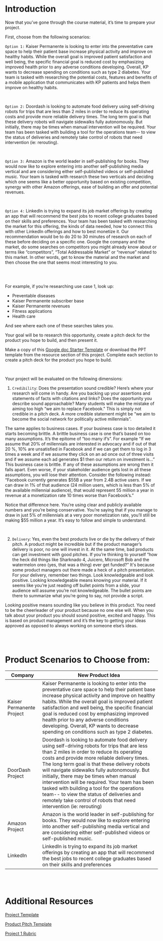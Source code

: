 # Introduction

Now that you’ve gone through the course material, it’s time to prepare your project. 

First, choose from the following scenarios:

`Option 1:` Kaiser Permanente is looking to enter into the preventative care space to help their patient base increase physical activity and improve on healthy habits. While the overall goal is improved patient satisfaction and well being, the specific financial goal is reduced cost by emphasizing improved health prior to any adverse conditions developing. Overall, KP wants to decrease spending on conditions such as type 2 diabetes. 
Your team is tasked with researching the potential costs, features and benefits of a mobile application that communicates with KP patients and helps them improve on healthy habits.

<br>

`Option 2:` Doordash is looking to automate food delivery using self-driving robots for trips that are less than 2 miles in order to reduce its operating costs and provide more reliable delivery times. The long term goal is that these delivery robots will navigate sidewalks fully autonomously. But initially, there may be times when manual intervention will be required. 
Your team has been tasked with building a tool for the operations team-- to view the status of deliveries and remotely take control of robots that need intervention (ie: rerouting).

<br>

`Option 3:` Amazon is the world leader in self-publishing for books. They would now like to explore entering into another self-publishing media vertical and are considering either self-published videos or self-published music. 
Your team is tasked with research these two verticals and deciding which one seems like a better opportunity based on existing competition, synergy with other Amazon offerings, ease of building an offer and potential revenues.

<br>

`Option 4:` LinkedIn is trying to expand its job market offerings by creating an app that will recommend the best jobs to recent college graduates based on their skills and preferences. 
Your team has been tasked with researching the market for this offering, the kinds of data needed, how to connect this with other LinkedIn offerings and how to best monetize it. 
Our recommendation would be to do 20 to 30 minutes of research on each of these before deciding on a specific one. Google the company and the market, do some searches on competitors you might already know about or terms like “competitors”, “Total Addressable Market” or “revenue” related to this market. In other words, get to know the material and the market and then choose the one that seems most interesting to you.

<br>
<br>

For example, if you’re researching use case 1, look up:

- Preventable diseases
- Kaiser Permanente subscriber base
- Kaiser Permanente revenues
- Fitness applications
- Health care

And see where each one of these searches takes you.

Your goal will be to research this opportunity, create a pitch deck for the product you hope to build, and then present it.

Make a copy of this [Google doc Starter Template](https://docs.google.com/presentation/d/1uxPVPwZ7dkHQwb0gRUrjxg43Rh7VOew6avlAUsEFJ2U/copy) or download the PPT template from the resource section of this project. Complete each section to create a pitch deck for the product you hope to build.

<br>

Your project will be evaluated on the following dimensions:

1. `Credibility`: Does the presentation sound credible? Here’s where your research will come in handy. Are you backing up your assertions and statements of facts with citations and links? Does the opportunity you describe sound approachable? Many students will make the mistake of aiming too high “we aim to replace Facebook." This is simply not credible in a pitch deck. A more credible statement might be “we aim to become the social network for politically active millennials”.

The same applies to business cases. If your business case is too detailed it starts becoming brittle. A brittle business case is one that’s based on too many assumptions. It’s the epitome of “too many if’s”. For example “If we assume that 20% of millennials are interested in advocacy and if out of that 20 %, 10% are unsatisfied in Facebook and if we can get them to log in 3 times a week and if we assume they click on an ad once out of three visits and if we assume each ad generates \$1 then our return on investment is…” This business case is brittle. If any of these assumptions are wrong then it falls apart. Even worse, if your stakeholder audience gets lost in all these assumptions, you will lose their attention. Consider the following instead: “Facebook currently generates \$55B a year from 2.4B active users. If we can draw in 1% of that audience (24 million users, which is less than 5% of the available millennial audience), that would represent 55 million a year in revenue at a monetization rate 10 times worse than Facebook’s.” 

Notice that difference here. You’re using clear and publicly available numbers and you’re being conservative. You’re saying that if you manage to draw in just 5% of millennials at a very poor monetization rate, you’ll still be making $55 million a year. It’s easy to follow and simple to understand. 

<br>

2. `Delivery`: Yes, even the best products live or die by the delivery of their pitch. A product might be incredible but if the product manager’s delivery is poor, no one will invest in it. At the same time, bad products can get investment with good pitches. If you’re thinking to yourself “how the heck did things like Sharknado 4, Juicero, Microsoft Bob and the watermelon oreo (yes, that was a thing) ever get funded?” It's because some product managers out there made a heck of a pitch presentation. For your delivery, remember two things. Look knowledgeable and look positive. 
Looking knowledgeable means knowing your material. If it seems like you’re just reading off bullet points from a slide, your audience will assume you’re not knowledgeable. The bullet points are there to summarize what you’re going to say, not provide a script. 

Looking positive means sounding like you believe in this product. You need to be the cheerleader of your product because no one else will. When you talk about your product you should sound positive, excited and happy. This is based on product management and it’s the key to getting your ideas approved as opposed to always working on someone else’s ideas.

<br>
<br>

# Product Scenarios to Choose from:

| Company | New Product Idea |
| ------- | ---------------- |
| Kaiser Permanente Project | Kaiser Permanente is looking to enter into the preventative care space to help their patient base increase physical activity and improve on healthy habits. While the overall goal is improved patient satisfaction and well being, the specific financial goal is reduced cost by emphasizing improved health prior to any adverse conditions developing. Overall, KP wants to decrease spending on conditions such as type 2 diabetes. |
| DoorDash Project | Doordash is looking to automate food delivery using self-driving robots for trips that are less than 2 miles in order to reduce its operating costs and provide more reliable delivery times. The long term goal is that these delivery robots will navigate sidewalks fully autonomously. But initially, there may be times when manual intervention will be required. Your team has been tasked with building a tool for the operations team-- to view the status of deliveries and remotely take control of robots that need intervention (ie: rerouting) |
| Amazon Project | Amazon is the world leader in self-publishing for books. They would now like to explore entering into another self-publishing media vertical and are considering either self-published videos or self-published music. |
| LinkedIn | LinkedIn is trying to expand its job market offerings by creating an app that will recommend the best jobs to recent college graduates based on their skills and preferences |

<br>
<br>

# Additional Resources

[Project Template](https://docs.google.com/presentation/d/1uxPVPwZ7dkHQwb0gRUrjxg43Rh7VOew6avlAUsEFJ2U/copy)

[Product Pitch Template](./product-pitch-template.pptx)

[Project 1 Rubric](./Project_1_Rubric.pdf)
